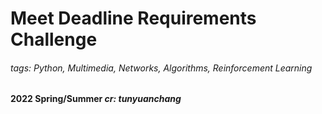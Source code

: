 # Meet Deadline Requirements Challenge
###### tags: Python, Multimedia, Networks, Algorithms, Reinforcement Learning

#### **2022 Spring/Summer**  *cr: tunyuanchang*


